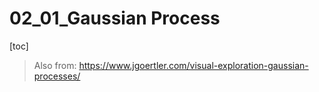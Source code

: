 # 02_01_Gaussian Process

[toc]

> Also from: https://www.jgoertler.com/visual-exploration-gaussian-processes/